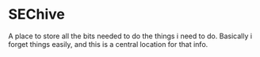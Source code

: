 # SEChive
A place to store all the bits needed to do the things i need to do.
Basically i forget things easily, and this is a central location for that info.
